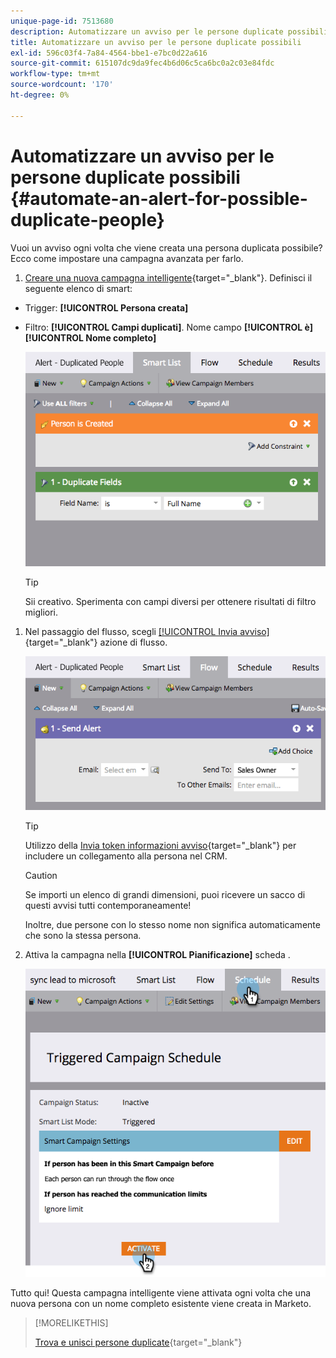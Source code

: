 ```yaml
---
unique-page-id: 7513680
description: Automatizzare un avviso per le persone duplicate possibili - Documenti Marketo - Documentazione del prodotto
title: Automatizzare un avviso per le persone duplicate possibili
exl-id: 596c03f4-7a84-4564-bbe1-e7bc0d22a616
source-git-commit: 615107dc9da9fec4b6d06c5ca6bc0a2c03e84fdc
workflow-type: tm+mt
source-wordcount: '170'
ht-degree: 0%

---
```


# Automatizzare un avviso per le persone duplicate possibili {#automate-an-alert-for-possible-duplicate-people}

Vuoi un avviso ogni volta che viene creata una persona duplicata possibile? Ecco come impostare una campagna avanzata per farlo.

1. [Creare una nuova campagna intelligente](/help/marketo/product-docs/core-marketo-concepts/smart-campaigns/creating-a-smart-campaign/create-a-new-smart-campaign.md){target="_blank"}. Definisci il seguente elenco di smart:

* Trigger: **[!UICONTROL Persona creata]**
* Filtro: **[!UICONTROL Campi duplicati]**. Nome campo **[!UICONTROL è] [!UICONTROL Nome completo]**

   ![](assets/automate-an-alert-1.png)

   >[!TIP]
   >
   >Sii creativo. Sperimenta con campi diversi per ottenere risultati di filtro migliori.

1. Nel passaggio del flusso, scegli [[!UICONTROL Invia avviso]](/help/marketo/product-docs/core-marketo-concepts/smart-campaigns/flow-actions/send-alert.md){target="_blank"} azione di flusso.

   ![](assets/automate-an-alert-2.png)

   >[!TIP]
   >
   >Utilizzo della [Invia token informazioni avviso](/help/marketo/product-docs/email-marketing/general/using-tokens/use-the-send-alert-info-token.md){target="_blank"} per includere un collegamento alla persona nel CRM.

   >[!CAUTION]
   >
   >Se importi un elenco di grandi dimensioni, puoi ricevere un sacco di questi avvisi tutti contemporaneamente!
   >
   >Inoltre, due persone con lo stesso nome non significa automaticamente che sono la stessa persona.

1. Attiva la campagna nella **[!UICONTROL Pianificazione]** scheda .

   ![](assets/automate-an-alert-3.png)

Tutto qui! Questa campagna intelligente viene attivata ogni volta che una nuova persona con un nome completo esistente viene creata in Marketo.

>[!MORELIKETHIS]
>
>[Trova e unisci persone duplicate](/help/marketo/product-docs/core-marketo-concepts/smart-lists-and-static-lists/managing-people-in-smart-lists/find-and-merge-duplicate-people.md){target="_blank"}
